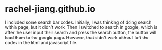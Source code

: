 # rachel-jiang.github.io
I included some search bar codes. Initially, I was thinking of doing search within page, but it didn't work. Then I switched to search in google, 
which is after the user input their search and press the search button, the button will lead them to the google page. However, that didn't work either. 
I left the codes in the html and javascript file.
